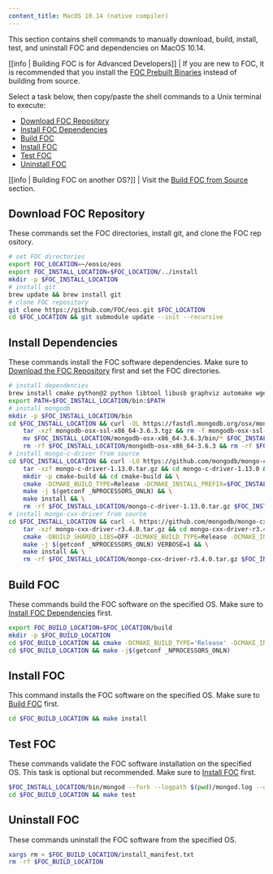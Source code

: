 ```yaml
---
content_title: MacOS 10.14 (native compiler)
---
```


This section contains shell commands to manually download, build, install, test, and uninstall FOC and dependencies on MacOS 10.14.

[[info | Building FOC is for Advanced Developers]]
| If you are new to FOC, it is recommended that you install the [FOC Prebuilt Binaries](../../../00_install-prebuilt-binaries.md) instead of building from source.

Select a task below, then copy/paste the shell commands to a Unix terminal to execute:

* [Download FOC Repository](#download-eosio-repository)
* [Install FOC Dependencies](#install-eosio-dependencies)
* [Build FOC](#build-eosio)
* [Install FOC](#install-eosio)
* [Test FOC](#test-eosio)
* [Uninstall FOC](#uninstall-eosio)

[[info | Building FOC on another OS?]]
| Visit the [Build FOC from Source](../../index.md) section.

## Download FOC Repository
These commands set the FOC directories, install git, and clone the FOC repository.
```sh
# set FOC directories
export FOC_LOCATION=~/eosio/eos
export FOC_INSTALL_LOCATION=$FOC_LOCATION/../install
mkdir -p $FOC_INSTALL_LOCATION
# install git
brew update && brew install git
# clone FOC repository
git clone https://github.com/FOC/eos.git $FOC_LOCATION
cd $FOC_LOCATION && git submodule update --init --recursive
```

## Install Dependencies
These commands install the FOC software dependencies. Make sure to [Download the FOC Repository](#download-eosio-repository) first and set the FOC directories.
```sh
# install dependencies
brew install cmake python@2 python libtool libusb graphviz automake wget gmp pkgconfig doxygen openssl@1.1 jq boost || :
export PATH=$FOC_INSTALL_LOCATION/bin:$PATH
# install mongodb
mkdir -p $FOC_INSTALL_LOCATION/bin
cd $FOC_INSTALL_LOCATION && curl -OL https://fastdl.mongodb.org/osx/mongodb-osx-ssl-x86_64-3.6.3.tgz
    tar -xzf mongodb-osx-ssl-x86_64-3.6.3.tgz && rm -f mongodb-osx-ssl-x86_64-3.6.3.tgz && \
    mv $FOC_INSTALL_LOCATION/mongodb-osx-x86_64-3.6.3/bin/* $FOC_INSTALL_LOCATION/bin/ && \
    rm -rf $FOC_INSTALL_LOCATION/mongodb-osx-x86_64-3.6.3 && rm -rf $FOC_INSTALL_LOCATION/mongodb-osx-ssl-x86_64-3.6.3.tgz
# install mongo-c-driver from source
cd $FOC_INSTALL_LOCATION && curl -LO https://github.com/mongodb/mongo-c-driver/releases/download/1.13.0/mongo-c-driver-1.13.0.tar.gz && \
    tar -xzf mongo-c-driver-1.13.0.tar.gz && cd mongo-c-driver-1.13.0 && \
    mkdir -p cmake-build && cd cmake-build && \
    cmake -DCMAKE_BUILD_TYPE=Release -DCMAKE_INSTALL_PREFIX=$FOC_INSTALL_LOCATION -DENABLE_BSON=ON -DENABLE_SSL=DARWIN -DENABLE_AUTOMATIC_INIT_AND_CLEANUP=OFF -DENABLE_STATIC=ON -DENABLE_ICU=OFF -DENABLE_SASL=OFF -DENABLE_SNAPPY=OFF .. && \
    make -j $(getconf _NPROCESSORS_ONLN) && \
    make install && \
    rm -rf $FOC_INSTALL_LOCATION/mongo-c-driver-1.13.0.tar.gz $FOC_INSTALL_LOCATION/mongo-c-driver-1.13.0
# install mongo-cxx-driver from source
cd $FOC_INSTALL_LOCATION && curl -L https://github.com/mongodb/mongo-cxx-driver/archive/r3.4.0.tar.gz -o mongo-cxx-driver-r3.4.0.tar.gz && \
    tar -xzf mongo-cxx-driver-r3.4.0.tar.gz && cd mongo-cxx-driver-r3.4.0/build && \
    cmake -DBUILD_SHARED_LIBS=OFF -DCMAKE_BUILD_TYPE=Release -DCMAKE_INSTALL_PREFIX=$FOC_INSTALL_LOCATION .. && \
    make -j $(getconf _NPROCESSORS_ONLN) VERBOSE=1 && \
    make install && \
    rm -rf $FOC_INSTALL_LOCATION/mongo-cxx-driver-r3.4.0.tar.gz $FOC_INSTALL_LOCATION/mongo-cxx-driver-r3.4.0
```

## Build FOC
These commands build the FOC software on the specified OS. Make sure to [Install FOC Dependencies](#install-eosio-dependencies) first.
```sh
export FOC_BUILD_LOCATION=$FOC_LOCATION/build
mkdir -p $FOC_BUILD_LOCATION
cd $FOC_BUILD_LOCATION && cmake -DCMAKE_BUILD_TYPE='Release' -DCMAKE_INSTALL_PREFIX=$FOC_INSTALL_LOCATION -DBUILD_MONGO_DB_PLUGIN=true ..
cd $FOC_BUILD_LOCATION && make -j$(getconf _NPROCESSORS_ONLN)
```

## Install FOC
This command installs the FOC software on the specified OS. Make sure to [Build FOC](#build-eosio) first.
```sh
cd $FOC_BUILD_LOCATION && make install
```

## Test FOC
These commands validate the FOC software installation on the specified OS. This task is optional but recommended. Make sure to [Install FOC](#install-eosio) first.
```sh
$FOC_INSTALL_LOCATION/bin/mongod --fork --logpath $(pwd)/mongod.log --dbpath $(pwd)/mongodata
cd $FOC_BUILD_LOCATION && make test
```

## Uninstall FOC
These commands uninstall the FOC software from the specified OS.
```sh
xargs rm < $FOC_BUILD_LOCATION/install_manifest.txt
rm -rf $FOC_BUILD_LOCATION
```
